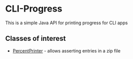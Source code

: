 
# CLI-Progress


This is a simple Java API for printing progress for CLI apps

## Classes of interest

- [PercentPrinter][1] - allows asserting entries in a zip file


[1]: https://github.com/born2snipe/cli-progress/blob/master/src/main/java/com/github/born2snipe/cli/PercentPrinter.java "percent"
